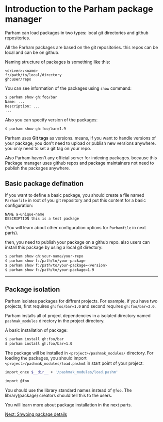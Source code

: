 # Introduction to the Parham package manager
Parham can load packages in two types: local git directories and github repositories.

All the Parham packages are based on the git repositories. this repos can be local and can be on github.

Naming structure of packages is something like this:

```
<driver>:<name>
f:/path/to/local/directory
gh:user/repo
```

You can see information of the packages using `show` command:

```bash
$ parham show gh:foo/bar
Name: ...
Description: ...
...
```

Also you can specify version of the packages:

```bash
$ parham show gh:foo/bar=1.9
```

Parham uses **Git tags** as versions. means, if you want to handle versions of your package,
you don't need to upload or publish new versions anywhere. you only need to set a git tag on your repo.

Also Parham haven't any official server for indexing packages. because this Package manager
uses github repos and package maintainers not need to publish the packages anywhere.

## Basic package defination
If you want to define a basic package, you should create a file named `Parhamfile` in root of
you git repository and put this content for a basic configuration:

```
NAME a-unique-name
DESCRIPTION this is a test package
```

(You will learn about other configuration options for `Parhamfile` in next parts).

then, you need to publish your package on a github repo. also users can
install this package by using a local git directory:

```bash
$ parham show gh:your-name/your-repo
$ parham show f:/path/to/your-package
$ parham show f:/path/to/your-package=<version>
$ parham show f:/path/to/your-package=1.9
```

---

## Package isolation
Parham isolates packages for diffrent projects.
For example, if you have two projects, first requires `gh:foo/bar=1.0`
and second requires `gh:foo/bar=3.0`.

Parham installs all of project dependencies in a isolated directory named `pashmak_modules` directory
in the project directory.

A basic installation of package:

```bash
$ parham install gh:foo/bar
$ parham install gh:foo/bar=1.0
```

The package will be installed in `<project>/pashmak_modules/` directory.
For loading the packages, you should import `<project>/pashmak_modules/load.pashm`s
in start point of your project:

```bash
import_once $__dir__ + '/pashmak_modules/load.pashm'

import @foo
```

You should use the library standard names instead of `@foo`. The library(package) creators should tell this to the users.

You will learn more about package installation in the next parts.

[Next: Shwoing package details](show-command.md)
